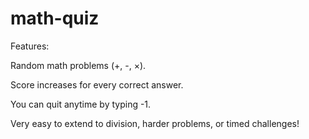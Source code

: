 # math-quiz
Features:

Random math problems (+, -, ×).

Score increases for every correct answer.

You can quit anytime by typing -1.

Very easy to extend to division, harder problems, or timed challenges!
